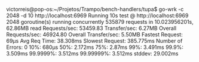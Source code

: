 victorreis@pop-os:~/Projetos/Trampo/bench-handlers/tupa$ go-wrk -c 2048 -d 10 http://localhost:6969
Running 10s test @ http://localhost:6969
  2048 goroutine(s) running concurrently
535879 requests in 10.023956201s, 62.86MB read
Requests/sec:           53459.83
Transfer/sec:           6.27MB
Overall Requests/sec:   46924.80
Overall Transfer/sec:   5.50MB
Fastest Request:        69µs
Avg Req Time:           38.308ms
Slowest Request:        385.775ms
Number of Errors:       0
10%:                    680µs
50%:                    2.172ms
75%:                    2.87ms
99%:                    3.491ms
99.9%:                  3.509ms
99.9999%:               3.512ms
99.99999%:              3.512ms
stddev:                 29.002ms